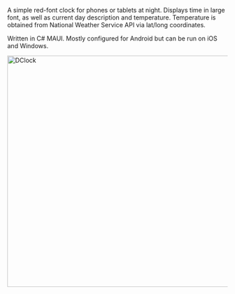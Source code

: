 A simple red-font clock for phones or tablets at night. Displays time in large font, as well as current day description and temperature. Temperature is obtained from National Weather Service API via lat/long coordinates.

Written in C# MAUI. Mostly configured for Android but can be run on iOS and Windows.

<img width="530" alt="DClock" src="https://github.com/user-attachments/assets/187ff9b4-d03f-4670-bf9c-87158ecfd212" />
